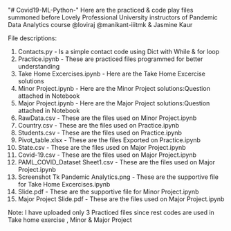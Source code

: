 "# Covid19-ML-Python-" 
Here are the practiced & code play files summoned before Lovely Professional University instructors of Pandemic Data Analytics course @loviraj @manikant-iiitmk & Jasmine Kaur

File descriptions:
1. Contacts.py - Is a simple contact code using Dict with While & for loop
2. Practice.ipynb - These are practiced files programmed for better understanding
3. Take Home Excercises.ipynb - Here are the Take Home Excercise solutions
4. Minor Project.ipynb - Here are the Minor Project solutions:Question attached in Notebook
5. Major Project.ipynb - Here are the Major Project solutions:Question attached in Notebook
6. RawData.csv - These are the files used on Minor Project.ipynb
7. Country.csv - These are the files used on Practice.ipynb
8. Students.csv - These are the files used on Practice.ipynb
9. Pivot_table.xlsx - These are the files Exported on Practice.ipynb
10. State.csv - These are the files used on Major Project.ipynb
11. Covid-19.csv - These are the files used on Major Project.ipynb
12. PAML_COVID_Dataset Sheet1.csv - These are the files used on Major Project.ipynb
13. Screenshot Tk Pandemic Analytics.png - These are the supportive file for Take Home Excercises.ipynb
14. Slide.pdf - These are the supportive file for Minor Project.ipynb
15. Major Project Slide.pdf - These are the files used on Major Project.ipynb

Note: I have uploaded only 3 Practiced files since rest codes are used in Take home exercise , Minor & Major Project

